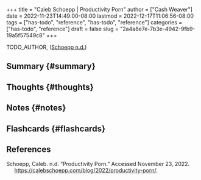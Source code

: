 +++
title = "Caleb Schoepp | Productivity Porn"
author = ["Cash Weaver"]
date = 2022-11-23T14:49:00-08:00
lastmod = 2022-12-17T11:06:56-08:00
tags = ["has-todo", "reference", "has-todo", "reference"]
categories = ["has-todo", "reference"]
draft = false
slug = "2a4a8e7e-7b3e-4942-9fb9-19a5f57549c8"
+++

TODO_AUTHOR, (<a href="#citeproc_bib_item_1">Schoepp n.d.</a>)


## Summary {#summary}


## Thoughts {#thoughts}


## Notes {#notes}


## Flashcards {#flashcards}

## References

<style>.csl-entry{text-indent: -1.5em; margin-left: 1.5em;}</style><div class="csl-bib-body">
  <div class="csl-entry"><a id="citeproc_bib_item_1"></a>Schoepp, Caleb. n.d. “Productivity Porn.” Accessed November 23, 2022. <a href="https://calebschoepp.com/blog/2022/productivity-porn/">https://calebschoepp.com/blog/2022/productivity-porn/</a>.</div>
</div>
